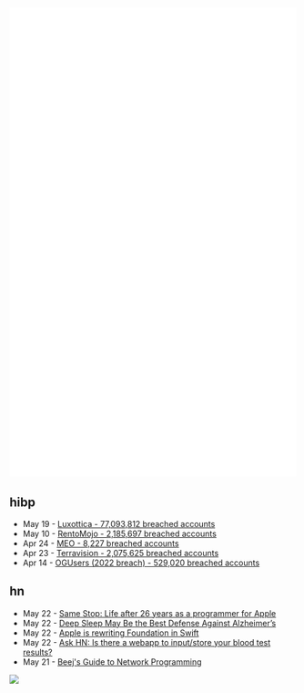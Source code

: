 ![Metrics](https://raw.githubusercontent.com/phixion/phixion/master/metrics.svg)

## hibp

<!--
for https://github.com/phixion/phixion/blob/main/.github/workflows/feeds.yml
-->
<!--START_SECTION:haveibeenpwnd-->
- May 19 - [Luxottica - 77,093,812 breached accounts](https://haveibeenpwned.com/PwnedWebsites#Luxottica)
- May 10 - [RentoMojo - 2,185,697 breached accounts](https://haveibeenpwned.com/PwnedWebsites#RentoMojo)
- Apr 24 - [MEO - 8,227 breached accounts](https://haveibeenpwned.com/PwnedWebsites#MEO)
- Apr 23 - [Terravision - 2,075,625 breached accounts](https://haveibeenpwned.com/PwnedWebsites#Terravision)
- Apr 14 - [OGUsers (2022 breach) - 529,020 breached accounts](https://haveibeenpwned.com/PwnedWebsites#OGUsers2022)
<!--END_SECTION:haveibeenpwnd-->

## hn

<!--
for https://github.com/phixion/phixion/blob/main/.github/workflows/feeds.yml
-->
<!--START_SECTION:hn-->
- May 22 - [Same Stop: Life after 26 years as a programmer for Apple](https://www.engineersneedart.com/blog/samestop/samestop.html)
- May 22 - [Deep Sleep May Be the Best Defense Against Alzheimer’s](https://www.wsj.com/articles/deep-sleep-may-be-the-best-defense-against-alzheimers-memory-amlyoid-1524dbd7)
- May 22 - [Apple is rewriting Foundation in Swift](https://github.com/apple/swift-foundation)
- May 22 - [Ask HN: Is there a webapp to input&#x2F;store your blood test results?](https://news.ycombinator.com/item?id=36025977)
- May 21 - [Beej&#x27;s Guide to Network Programming](https://beej.us/guide/bgnet/)
<!--END_SECTION:hn-->

<!--
for https://yhype.me
-->
![](https://hit.yhype.me/github/profile?user_id=13013670)
